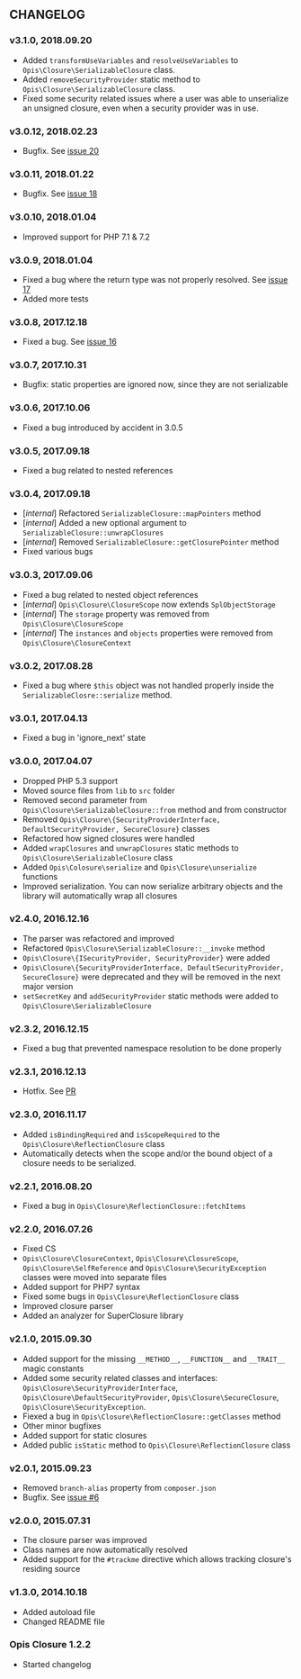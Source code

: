 CHANGELOG
---------

### v3.1.0, 2018.09.20

* Added `transformUseVariables` and `resolveUseVariables` to
`Opis\Closure\SerializableClosure` class.
* Added `removeSecurityProvider` static method to 
`Opis\Closure\SerializableClosure` class. 
* Fixed some security related issues where a user was able to unserialize an unsigned
closure, even when a security provider was in use.

### v3.0.12, 2018.02.23

* Bugfix. See [issue 20](https://github.com/opis/closure/issues/20)

### v3.0.11, 2018.01.22

* Bugfix. See [issue 18](https://github.com/opis/closure/issues/18)

### v3.0.10, 2018.01.04

* Improved support for PHP 7.1 & 7.2

### v3.0.9, 2018.01.04

* Fixed a bug where the return type was not properly resolved. 
See [issue 17](https://github.com/opis/closure/issues/17)
* Added more tests

### v3.0.8, 2017.12.18

* Fixed a bug. See [issue 16](https://github.com/opis/closure/issues/16)

### v3.0.7, 2017.10.31

* Bugfix: static properties are ignored now, since they are not serializable

### v3.0.6, 2017.10.06

* Fixed a bug introduced by accident in 3.0.5

### v3.0.5, 2017.09.18

* Fixed a bug related to nested references

### v3.0.4, 2017.09.18

* \[*internal*\] Refactored `SerializableClosure::mapPointers` method
* \[*internal*\] Added a new optional argument to `SerializableClosure::unwrapClosures`
* \[*internal*\] Removed `SerializableClosure::getClosurePointer` method
* Fixed various bugs

### v3.0.3, 2017.09.06

* Fixed a bug related to nested object references 
* \[*internal*\] `Opis\Closure\ClosureScope` now extends `SplObjectStorage`
* \[*internal*\] The `storage` property was removed from `Opis\Closure\ClosureScope`
* \[*internal*\] The `instances` and `objects` properties were removed from `Opis\Closure\ClosureContext`

### v3.0.2, 2017.08.28

* Fixed a bug where `$this` object was not handled properly inside the 
`SerializableClosre::serialize` method. 

### v3.0.1, 2017.04.13

* Fixed a bug in 'ignore_next' state

### v3.0.0, 2017.04.07

* Dropped PHP 5.3 support
* Moved source files from `lib` to `src` folder
* Removed second parameter from `Opis\Closure\SerializableClosure::from` method and from constructor
* Removed `Opis\Closure\{SecurityProviderInterface, DefaultSecurityProvider, SecureClosure}` classes
* Refactored how signed closures were handled
* Added `wrapClosures` and `unwrapClosures` static methods to `Opis\Closure\SerializableClosure` class
* Added `Opis\Colosure\serialize` and `Opis\Closure\unserialize` functions
* Improved serialization. You can now serialize arbitrary objects and the library will automatically wrap all closures

### v2.4.0, 2016.12.16

* The parser was refactored and improved
* Refactored `Opis\Closure\SerializableClosure::__invoke` method
* `Opis\Closure\{ISecurityProvider, SecurityProvider}` were added
* `Opis\Closure\{SecurityProviderInterface, DefaultSecurityProvider, SecureClosure}` were deprecated
and they will be removed in the next major version
* `setSecretKey` and `addSecurityProvider` static methods were added to `Opis\Closure\SerializableClosure`

### v2.3.2, 2016.12.15

* Fixed a bug that prevented namespace resolution to be done properly

### v2.3.1, 2016.12.13

* Hotfix. See [PR](https://github.com/opis/closure/pull/7)

### v2.3.0, 2016.11.17

* Added `isBindingRequired` and `isScopeRequired` to the `Opis\Closure\ReflectionClosure` class
* Automatically detects when the scope and/or the bound object of a closure needs to be serialized.

### v2.2.1, 2016.08.20

* Fixed a bug in `Opis\Closure\ReflectionClosure::fetchItems`

### v2.2.0, 2016.07.26

* Fixed CS
* `Opis\Closure\ClosureContext`, `Opis\Closure\ClosureScope`, `Opis\Closure\SelfReference`
 and `Opis\Closure\SecurityException` classes were moved into separate files
* Added support for PHP7 syntax
* Fixed some bugs in `Opis\Closure\ReflectionClosure` class
* Improved closure parser
* Added an analyzer for SuperClosure library

### v2.1.0, 2015.09.30

* Added support for the missing `__METHOD__`, `__FUNCTION__` and `__TRAIT__` magic constants
* Added some security related classes and interfaces: `Opis\Closure\SecurityProviderInterface`,
`Opis\Closure\DefaultSecurityProvider`, `Opis\Closure\SecureClosure`, `Opis\Closure\SecurityException`.
* Fiexed a bug in `Opis\Closure\ReflectionClosure::getClasses` method
* Other minor bugfixes
* Added support for static closures
* Added public `isStatic` method to `Opis\Closure\ReflectionClosure` class


### v2.0.1, 2015.09.23

* Removed `branch-alias` property from `composer.json`
* Bugfix. See [issue #6](https://github.com/opis/closure/issues/6)

### v2.0.0, 2015.07.31

* The closure parser was improved
* Class names are now automatically resolved
* Added support for the `#trackme` directive which allows tracking closure's residing source

### v1.3.0, 2014.10.18

* Added autoload file
* Changed README file

### Opis Closure 1.2.2

* Started changelog
